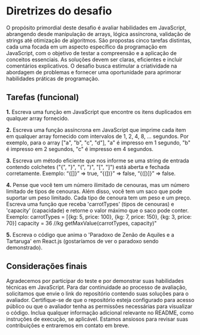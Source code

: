 Diretrizes do desafio
===========================

O propósito primordial deste desafio é avaliar habilidades em JavaScript, abrangendo desde manipulação de arrays, lógica assíncrona, validação de strings até otimização de algoritmos. São propostas cinco tarefas distintas, cada uma focada em um aspecto específico da programação em JavaScript, com o objetivo de testar a compreensão e a aplicação de conceitos essenciais. As soluções devem ser claras, eficientes e incluir comentários explicativos. O desafio busca estimular a criatividade na abordagem de problemas e fornecer uma oportunidade para aprimorar habilidades práticas de programação.

Tarefas (funcional)
---------------

<b>1.</b> Escreva uma função em JavaScript que encontre os itens duplicados em qualquer array fornecido.

<b>2.</b> Escreva uma função assíncrona em JavaScript que imprime cada item em qualquer array fornecido com intervalos de 1, 2, 4, 8, ... segundos. Por exemplo, para o array ["a", "b", "c", "d"], "a" é impresso em 1 segundo, "b" é impresso em 2 segundos, "c" é impresso em 4 segundos.

<b>3.</b> Escreva um método eficiente que nos informe se uma string de entrada contendo colchetes ("{", "}", "(", ")", "[", "]") está aberta e fechada corretamente. Exemplo: “{[]}” => true, “{(])}” => false, “{([)]}” => false.

<b>4.</b> Pense que você tem um número ilimitado de cenouras, mas um número limitado de tipos de cenouras. Além disso, você tem um saco que pode suportar um peso limitado. Cada tipo de cenoura tem um peso e um preço. Escreva uma função que receba 'carrotTypes' (tipos de cenouras) e 'capacity' (capacidade) e retorne o valor máximo que o saco pode conter. Exemplo: carrotTypes = [{kg: 5, price: 100}, {kg: 7, price: 150}, {kg: 3, price: 70}] capacity = 36 //kg getMaxValue(carrotTypes, capacity)"

<b>5.</b> Escreva o código que anima o 'Paradoxo de Zenão de Aquiles e a Tartaruga' em React.js (gostaríamos de ver o paradoxo sendo demonstrado).

Considerações finais
---------------

Agradecemos por participar do teste e por demonstrar suas habilidades técnicas em JavaScript. Para dar continuidade ao processo de avaliação, solicitamos que envie o link do repositório contendo suas soluções para o avaliador. Certifique-se de que o repositório esteja configurado para acesso público ou que o avaliador tenha as permissões necessárias para visualizar o código. Inclua qualquer informação adicional relevante no README, como instruções de execução, se aplicável. Estamos ansiosos para revisar suas contribuições e entraremos em contato em breve.
